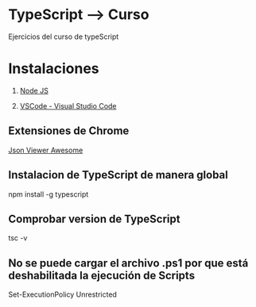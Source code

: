# TypeScript --> Curso
Ejercicios del curso de typeScript

# Instalaciones

1. [Node JS](https://nodejs.org/es/)

2. [VSCode - Visual Studio Code](https://code.visualstudio.com/)

## Extensiones de Chrome

[Json Viewer Awesome](https://chrome.google.com/webstore/detail/json-viewer-pro/eifflpmocdbdmepbjaopkkhbfmdgijcc)

## Instalacion de TypeScript de manera global

npm install -g typescript

## Comprobar version de TypeScript

tsc -v 

## No se puede cargar el archivo .ps1 por que está deshabilitada la ejecución de Scripts

Set-ExecutionPolicy Unrestricted
